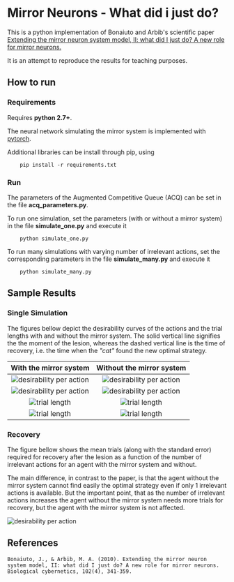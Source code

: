 # Mirror Neurons - What did i just do?
This is a python implementation of Bonaiuto and Arbib's scientific paper 
[Extending the mirror neuron system model, II: what did I just do? A new role for mirror neurons.](https://www.ncbi.nlm.nih.gov/pubmed/20217428)

It is an attempt to reproduce the results for teaching purposes.

## How to run
### Requirements
Requires **python 2.7+**.

The neural network simulating the mirror system is implemented with [pytorch](https://pytorch.org/).

Additional libraries can be install through pip, using


```
    pip install -r requirements.txt
```

### Run
The parameters of the Augmented Competitive Queue (ACQ) can be set in the
file **acq_parameters.py**.

To run one simulation, set the parameters (with or without a mirror system)
in the file **simulate_one.py** and execute it

```
    python simulate_one.py
```

To run many simulations with varying number of irrelevant actions, set
the corresponding parameters in the file **simulate_many.py** and execute it

```
    python simulate_many.py
```

## Sample Results
### Single Simulation
The figures bellow depict the desirability curves of the actions and the
trial lengths with and without the mirror system. 
The solid vertical line signifies the the moment of the lesion, whereas the
dashed vertical line is the time of recovery, i.e. the time when the _"cat"_
found the new optimal strategy.

With the mirror system | Without the mirror system
:--------------------: | :-----------------------:
![desirability per action](../master/images/ms_desirabilities_all.png) | ![desirability per action](../master/images/no_ms_desirabilities_all.png)
![desirability per action](../master/images/ms_desirabilities.png) | ![desirability per action](../master/images/no_ms_desirabilities.png)
![trial length](../master/images/ms_lengths_all.png) | ![trial length](../master/images/no_ms_lengths_all.png)
![trial length](../master/images/ms_lengths.png) | ![trial length](../master/images/no_ms_lengths.png)
### Recovery
The figure bellow shows the mean trials (along with the standard error) required for recovery after the lesion as a function
of the number of irrelevant actions for an agent with the mirror system and without.

The main difference, in contrast to the paper, is that the agent without the mirror system cannot find easily the optimal
strategy even if only 1 irrelevant actions is available. But the important point, that as the number of irrelevant
actions increases the agent without the mirror system needs more trials for recovery, but the agent with the mirror system
is not affected.

![desirability per action](../master/images/recovery_rate.png)

## References

`Bonaiuto, J., & Arbib, M. A. (2010). Extending the mirror neuron system model, II: what did I just do? A new role for mirror neurons. Biological cybernetics, 102(4), 341-359.`
